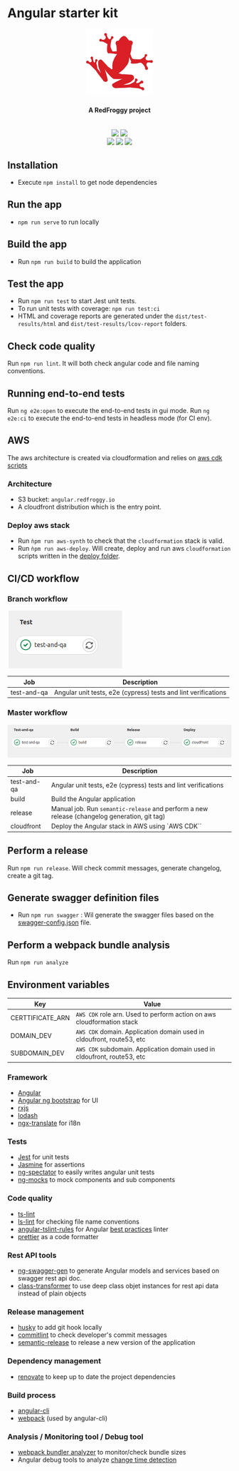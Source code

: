 # Angular starter kit

<div align="center">
  <a name="logo" href="https://www.redfroggy.fr"><img src=".gitlab/logo.png" alt="RedFroggy"></a>
  <h4 align="center">A RedFroggy project</h4>
</div>
<br/>

<div align="center">
  <a href="https://forthebadge.com"><img src="https://forthebadge.com/images/badges/fuck-it-ship-it.svg"/></a>
  <a href="https://forthebadge.com"><img src="https://forthebadge.com/images/badges/built-with-love.svg"/></a>
</div>
<div align="center">
  <a href="https://gitlab.com/red-froggy/angular-cli/commits/master"><img src="https://gitlab.com/red-froggy/angular-cli/badges/master/pipeline.svg"/></a>
  <a href="https://gitlab.com/red-froggy/angular-cli/commits/master"><img src="https://gitlab.com/red-froggy/angular-cli/badges/master/coverage.svg"/></a>
   <a href="https://github.com/semantic-release/semantic-release"><img src="https://img.shields.io/badge/%20%20%F0%9F%93%A6%F0%9F%9A%80-semantic--release-e10079.svg"/></a>
</div>



## Installation

- Execute `npm install` to get node dependencies

## Run the app

- `npm run serve` to run locally

## Build the app

- Run `npm run build` to build the application

## Test the app

- Run `npm run test` to start Jest unit tests.
- To run unit tests with coverage: `npm run test:ci`
- HTML and coverage reports are generated under the `dist/test-results/html` and `dist/test-results/lcov-report` folders.

## Check code quality

Run `npm run lint`. It will both check angular code and file naming conventions.

## Running end-to-end tests

Run `ng e2e:open` to execute the end-to-end tests in gui mode.
Run `ng e2e:ci` to execute the end-to-end tests in headless mode (for CI env).

## AWS

The aws architecture is created via cloudformation and relies on [aws cdk scripts](deploy/index.ts)

### Architecture

- S3 bucket: `angular.redfroggy.io`
- A cloudfront distribution which is the entry point.

### Deploy aws stack

- Run `ǹpm run aws-synth` to check that the `cloudformation` stack is valid.
- Run `ǹpm run aws-deploy`. Will create, deploy and run aws `cloudformation` scripts written in the [deploy folder](deploy).

## CI/CD workflow

### Branch workflow

![alt text](.gitlab/gitlab_branch_workflow.png 'Gilab branch workflow')

| Job           | Description                                                                                                     |
| ------------- | --------------------------------------------------------------------------------------------------------------- |
| test-and-qa   | Angular unit tests, e2e (cypress) tests and lint verifications                                                  |

### Master workflow

![alt text](.gitlab/gitlab_master_workflow.png 'Gilab master workflow')

| Job           | Description                                                                                     |
| -----------   | ------------------------------------------------------------------------------------------------|
| test-and-qa   | Angular unit tests, e2e (cypress) tests and lint verifications                                  |
| build         | Build the Angular application                                                                   |
| release       | Manual job. Run `semantic-release` and perform a new release (changelog generation, git tag)    |
| cloudfront    | Deploy the Angular stack in AWS using  `AWS CDK``                                               |

## Perform a release

Run `npm run release`. Will check commit messages, generate changelog, create a git tag.

## Generate swagger definition files

- Run `npm run swagger` : Wil generate the swagger files based on the [swagger-config.json](swagger-config.json) file.

## Perform a webpack bundle analysis

Run `npm run analyze`

## Environment variables

| Key               | Value                                                                           |
| ----------------- | ------------------------------------------------------------------------------- |
| CERTTIFICATE_ARN  | `AWS CDK` role arn. Used to perform action on aws cloudformation stack          |
| DOMAIN_DEV        | `AWS CDK` domain. Application domain used in cldoufront, route53, etc           |
| SUBDOMAIN_DEV     | `AWS CDK` subdomain. Application domain used in cldoufront, route53, etc        |

### Framework

- [Angular](https://angular.io/)
- [Angular ng bootstrap](https://ng-bootstrap.github.io) for UI
- [rxjs](https://rxjs-dev.firebaseapp.com/)
- [lodash](https://lodash.com/)
- [ngx-translate](https://github.com/ngx-translate/core) for i18n

### Tests

- [Jest](https://jestjs.io/) for unit tests
- [Jasmine](https://jasmine.github.io/) for assertions
- [ng-spectator](https://github.com/ngneat/spectator) to easily writes angular unit tests
- [ng-mocks](https://github.com/ike18t/ng-mocks) to mock components and sub components

### Code quality

- [ts-lint](https://github.com/palantir/tslint)
- [ls-lint](https://github.com/loeffel-io/ls-lint) for checking file name conventions
- [angular-tslint-rules](https://www.npmjs.com/package/angular-tslint-rules) for Angular [best practices](https://angular.io/guide/styleguide) linter
- [prettier](https://prettier.io/) as a code formatter

### Rest API tools

- [ng-swagger-gen](https://github.com/cyclosproject/ng-swagger-gen#readme) to generate Angular models and services based on swagger rest api doc.
- [class-transformer](https://github.com/typestack/class-transformer) to use deep class objet instances for rest api data instead of plain objects

### Release management

- [husky](https://github.com/typicode/husky) to add git hook locally
- [commitlint](https://github.com/conventional-changelog/commitlint) to check developer's commit messages
- [semantic-release](https://github.com/semantic-release/semantic-release) to release a new version of the application

### Dependency management

- [renovate](https://github.com/renovatebot/renovate) to keep up to date the project dependencies

### Build process

- [angular-cli](https://cli.angular.io/)
- [webpack](https://webpack.js.org/) (used by angular-cli)

### Analysis / Monitoring tool / Debug tool

- [webpack bundler analyzer](https://github.com/webpack-contrib/webpack-bundle-analyzer) to monitor/check bundle sizes
- Angular debug tools to analyze [change time detection](https://github.com/angular/angular/blob/master/docs/TOOLS.md#enabling-debug-tools)
